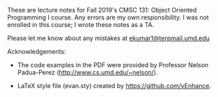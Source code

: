 These are lecture notes for Fall 2019's CMSC 131: Object Oriented Programming I course. Any errors are my own responsibility. I was not enrolled in this course; I wrote these notes as a TA.

Please let me know about any mistakes at ekumar1@terpmail.umd.edu

Acknowledgements:

* The code examples in the PDF were provided by Professor Nelson Padua-Perez (http://www.cs.umd.edu/~nelson/).

* LaTeX style file (evan.sty) created by https://github.com/vEnhance.
